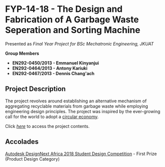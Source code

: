 # **FYP-14-18 - The Design and Fabrication of A Garbage Waste Seperation and Sorting Machine**

Presented as _Final Year Project for BSc Mechatronic Engineering, JKUAT_

**Group Members**

* **EN292-0450/2013 - Emmanuel Kinyanjui**
* **EN292-0464/2013 - Antony Kariuki**
* **EN292-0467/2013 - Dennis Chang'ach**

## **Project Description**

The project revolves around establishing an alternative mechanism of aggregating recyclable materials from garbage waste while employing engineering design principles. The project was inspired by the ever-growing call for the world to adopt a [circular economy](http://www.wrap.org.uk/about-us/about/wrap-and-circular-economy).

Click _[here](https://drive.google.com/drive/folders/100yqF23lWydIxr4YD83HUyFOna_p6xJs?usp=sharing)_ to access the project contents.



## **Accolades**

[Autodesk DesignNext Africa 2018 Student Design Competition](http://designnextafrica.com/winners/) - First Prize (Product Design Category)



